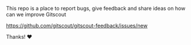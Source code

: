 This repo is a place to report bugs, give feedback and share ideas on how can we improve Gitscout

https://github.com/gitscout/gitscout-feedback/issues/new

Thanks!  :heart:
